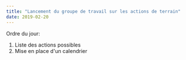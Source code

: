 ```yaml
---
title: "Lancement du groupe de travail sur les actions de terrain"
date: 2019-02-20
---
```


Ordre du jour:

1. Liste des actions possibles
2. Mise en place d'un calendrier